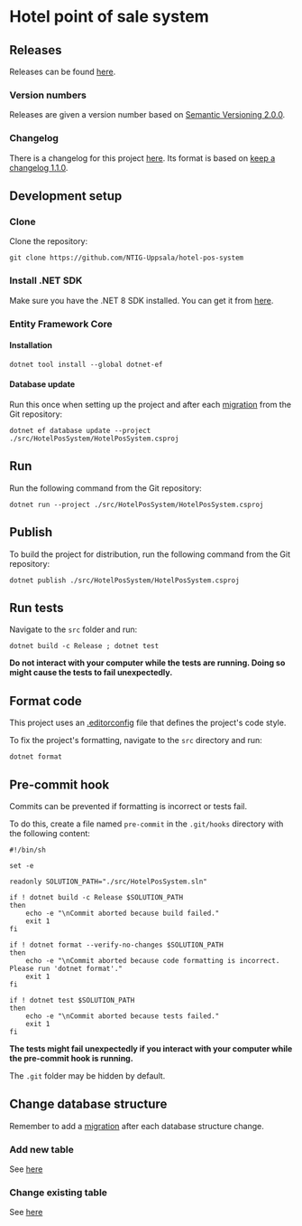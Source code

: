 # Hotel point of sale system

## Releases

Releases can be found [here](https://github.com/NTIG-Uppsala/hotel-pos-system/releases).

### Version numbers

Releases are given a version number based on [Semantic Versioning 2.0.0](https://semver.org/spec/v2.0.0.html).

### Changelog

There is a changelog for this project [here](./CHANGELOG.md). Its format is based on [keep a changelog 1.1.0](https://keepachangelog.com/en/1.1.0/).

## Development setup

### Clone

Clone the repository:

```shell
git clone https://github.com/NTIG-Uppsala/hotel-pos-system
```

### Install .NET SDK

Make sure you have the .NET 8 SDK installed. You can get it from [here](https://dotnet.microsoft.com/en-us/download/dotnet/8.0).

### Entity Framework Core

#### Installation

```shell
dotnet tool install --global dotnet-ef
```

#### Database update

Run this once when setting up the project and after each [migration](https://learn.microsoft.com/en-us/ef/core/managing-schemas/migrations/?tabs=dotnet-core-cli) from the Git repository:

```shell
dotnet ef database update --project ./src/HotelPosSystem/HotelPosSystem.csproj
```

## Run

Run the following command from the Git repository:

```shell
dotnet run --project ./src/HotelPosSystem/HotelPosSystem.csproj
```

## Publish

To build the project for distribution, run the following command from the Git repository:

```shell
dotnet publish ./src/HotelPosSystem/HotelPosSystem.csproj
```

## Run tests

Navigate to the `src` folder and run:

```shell
dotnet build -c Release ; dotnet test
```

**Do not interact with your computer while the tests are running. Doing so might cause the tests to fail unexpectedly.**

## Format code

This project uses an [.editorconfig](./.editorconfig) file that defines the project's code style.

To fix the project's formatting, navigate to the `src` directory and run:

```shell
dotnet format
```

## Pre-commit hook

Commits can be prevented if formatting is incorrect or tests fail. 

To do this, create a file named `pre-commit` in the `.git/hooks` directory with the following content:

```shell
#!/bin/sh

set -e

readonly SOLUTION_PATH="./src/HotelPosSystem.sln"

if ! dotnet build -c Release $SOLUTION_PATH
then
    echo -e "\nCommit aborted because build failed."
    exit 1
fi

if ! dotnet format --verify-no-changes $SOLUTION_PATH
then
    echo -e "\nCommit aborted because code formatting is incorrect. Please run 'dotnet format'."
    exit 1
fi

if ! dotnet test $SOLUTION_PATH
then
    echo -e "\nCommit aborted because tests failed."
    exit 1
fi
```

**The tests might fail unexpectedly if you interact with your computer while the pre-commit hook is running.**

The `.git` folder may be hidden by default.

## Change database structure

Remember to add a [migration](https://learn.microsoft.com/en-us/ef/core/managing-schemas/migrations/?tabs=dotnet-core-cli) after each database structure change.

### Add new table

See [here](https://learn.microsoft.com/en-us/ef/core/get-started/overview/first-app?tabs=netcore-cli#create-the-model)

### Change existing table

See [here](https://learn.microsoft.com/en-us/ef/core/managing-schemas/migrations/?tabs=dotnet-core-cli#evolving-your-model)
